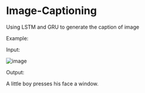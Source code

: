 # Image-Captioning
Using LSTM and GRU to generate the caption of image

Example:

Input:

![image](https://user-images.githubusercontent.com/75940642/155740394-85dce5b1-28df-4309-a581-c7f791a3c584.png)

Output:

A little boy presses his face a window.
